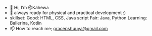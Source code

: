 - 👋 Hi, I’m @Kahewa
- 🌱 always ready for physical and practical development :)
- skillset:
Good:
HTML, CSS, Java script
Fair:
Java, Python
Learning:
Ballerina, Kotlin
- 📫 How to reach me; gracepshuuya@gmail.com

